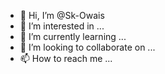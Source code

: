 - 👋 Hi, I’m @Sk-Owais
- 👀 I’m interested in ...
- 🌱 I’m currently learning ...
- 💞️ I’m looking to collaborate on ...
- 📫 How to reach me ...

<!---
Sk-Owais/Sk-Owais is a ✨ special ✨ repository because its `README.md` (this file) appears on your GitHub profile.
You can click the Preview link to take a look at your changes.
--->
